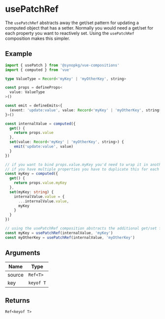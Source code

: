 # usePatchRef
The `usePatchRef` abstracts away the get/set pattern for updating a computed object that has a setter. Normally you would need a get/set for each property you want to reactively set. Using the `usePatchRef` composition makes this simpler.

## Example
```typescript
import { usePatch } from '@synopkg/vue-compositions'
import { computed } from 'vue'

type ValueType = Record<'myKey' | 'myOtherKey', string>

const props = defineProps<
  value: ValueType
>()

const emit = defineEmits<{
  (event: 'update:value', value: Record<'myKey' | 'myOtherKey', string>)
}>()

const internalValue = computed({
  get() {
    return props.value
  },
  set(value: Record<'myKey' | 'myOtherKey', string>) {
    emit('update:value', value)
  }
})

// if you want to bind props.value.myKey you'd need to wrap it in another get/set
// if you have multiple properties you have to duplicate this for each property
const myKey = computed({
  get() {
    return props.value.myKey
  },
  set(myKey: string) {
    internalValue.value = { 
      ...internalValue.value,
      myKey 
    }
  }
})

// using the usePatchRef composition abstracts the additional get/set for each property
const myKey = usePatchRef(internalValue, 'myKey')
const myOtherKey = usePatchRef(internalValue, 'myOtherKey')
```

## Arguments
| Name     | Type                              |
|----------|-----------------------------------|
| source | `Ref<T>` |
| key    | `keyof T` |


## Returns
`Ref<keyof T>`